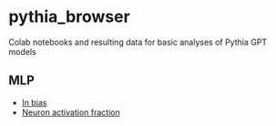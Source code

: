# pythia_browser
Colab notebooks and resulting data for basic analyses of Pythia GPT models

## MLP
* [In bias](pythia_browser/section/in_bias/)
* [Neuron activation fraction](pythia_browser/section/act_frac/)